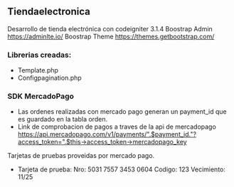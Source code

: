 ## Tiendaelectronica 

Desarrollo de tienda electrónica con codeigniter 3.1.4
Boostrap Admin https://adminlte.io/
Boostrap Theme https://themes.getbootstrap.com/

### Librerias creadas:
- Template.php
- Configpagination.php

### SDK MercadoPago
- Las ordenes realizadas con mercado pago generan un payment_id que es guardado en la tabla orden. 
- Link de comprobacion de pagos a traves de la api de mercadopago
    https://api.mercadopago.com/v1/payments/".$payment_id."?access_token=".$this->access_token->mercadopago_key

Tarjetas de pruebas proveidas por mercado pago.
- Tarjeta de prueba: Nro: 5031 7557 3453 0604 Codigo: 123 Vecimiento: 11/25


